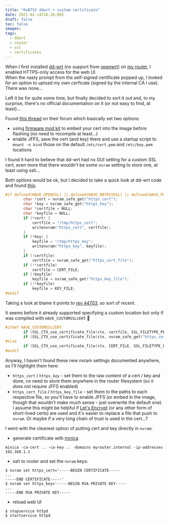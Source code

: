 ```yaml
---
title: "0xB752 ddwrt + custom certificate"
date: 2021-02-14T16:26:09Z
draft: false
toc: false
images:
tags: 
  - ddwrt
  - router
  - ssl
  - certificates
---
```


When I first installed [dd-wrt](https://dd-wrt.com/) (no support from [openwrt](https://openwrt.org/)) on [my router](https://www.netgear.com/home/online-gaming/routers/xr500/), I enabled HTTPS-only access for the web UI.  
When the nasty prompt from the self-signed certificate popped up, I looked for an option to upload my own cerficate (signed by the internal CA I use).  
There was none...

Left it be for quite some time, but finally decided to sort it out and, to my surprise, there's no official documentation on it (or not easy to find, at least)...

Found [this thread](https://forum.dd-wrt.com/phpBB2/viewtopic.php?t=27979) on their forum which basically set two options:
* using [firmware mod kit](https://forum.dd-wrt.com/wiki/index.php/Development#Firmware_Modification_Kit) to embed your cert into the image before flashing (no need to recompile at least...)
* enable JFFS, save the cert (and key) there and use a startup script to `mount -o bind` those on the default `/etc/cert.pem` and `/etc/key.pem` locations

I found it hard to believe that dd-wrt had no GUI setting for a custom SSL cert, even more that there wouldn't be some `nvram` setting to store one, at least using ssh...

Both options would be ok, but I decided to take a quick look at dd-wrt code and found [this](https://github.com/mirror/dd-wrt/blob/088ba261dfe84e43e5954dd66e9ced02c01a1a95/src/router/httpd/httpd.c#L1564-L1583):

```c
#if defined(HAVE_OPENSSL) || defined(HAVE_MATRIXSSL) || defined(HAVE_POLARSSL)
		char *cert = nvram_safe_get("https_cert");
		char *key = nvram_safe_get("https_key");
		char *certfile = NULL;
		char *keyfile = NULL;
		if (*cert) {
			certfile = "/tmp/https_cert";
			writenvram("https_cert", certfile);
		}
		if (*key) {
			keyfile = "/tmp/https_key";
			writenvram("https_key", keyfile);
		}
		if (!certfile)
			certfile = nvram_safe_get("https_cert_file");
		if (!*certfile)
			certfile = CERT_FILE;
		if (!keyfile)
			keyfile = nvram_safe_get("https_key_file");
		if (!*keyfile)
			keyfile = KEY_FILE;
#endif
```

Taking a look at blame it points to [rev 44703](https://github.com/mirror/dd-wrt/commit/e27ffb50f592a58a392c789a24e2e681eb298112), so sort of recent.  

It seems before it already supported specifying a custom location but only if was compiled with `HAVE_CUSTOMSSLCERT` :shrug:

```c
#ifdef HAVE_CUSTOMSSLCERT
		if (SSL_CTX_use_certificate_file(ctx, certfile, SSL_FILETYPE_PEM)
		if (SSL_CTX_use_certificate_file(ctx, nvram_safe_get("https_cert_file"), SSL_FILETYPE_PEM)
#else
		if (SSL_CTX_use_certificate_file(ctx, CERT_FILE, SSL_FILETYPE_PEM)
#endif
```

Anyway, I haven't found these new nvram settings documented anywhere, so I'll highlight them here:

* `https_cert` / `https_key` - set them to the raw content of a cert / key and done, no need to store them anywhere in the router filesystem (so it does not require JFFS enabled)
* `https_cert_file` / `https_key_file` - set them to the paths to each respective file, so you'll have to enable JFFS (or embed in the image, though that wouldn't make much sense - just overwrite the default one). I assume this might be helpful if [Let's Encrypt](https://letsencrypt.org/) (or any other form of short-lived certs) are used and it's easier to replace a file that push to `nvram`. Or maybe if a very long chain of trust is used in the cert...?

I went with the cleanest option of putting cert and key directly in `nvram`:

* generate certificate with [minica](https://github.com/jsha/minica)
```
minica -ca-cert .. -ca-key .. -domains myrouter.internal -ip-addresses 192.168.1.1
```
* ssh to router and set the `nvram` keys:
```
$ nvram set https_cert='-----BEGIN CERTIFICATE-----
...
-----END CERTIFICATE-----'
$ nvram set https_key='-----BEGIN RSA PRIVATE KEY-----
...
-----END RSA PRIVATE KEY-----
```
* reload web UI
```
$ stopservice httpd
$ startservice httpd
```

